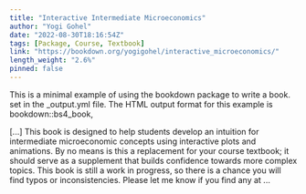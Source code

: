 ```yaml
---
title: "Interactive Intermediate Microeconomics"
author: "Yogi Gohel"
date: "2022-08-30T18:16:54Z"
tags: [Package, Course, Textbook]
link: "https://bookdown.org/yogigohel/interactive_microeconomics/"
length_weight: "2.6%"
pinned: false
---
```


<p>This is a minimal example of using the bookdown package to write a book.
set in the _output.yml file.
The HTML output format for this example is bookdown::bs4_book,</p> [...] This book is designed to help students develop an intuition for intermediate microeconomic concepts using interactive plots and animations. By no means is this a replacement for your course textbook; it should serve as a supplement that builds confidence towards more complex topics. This book is still a work in progress, so there is a chance you will find typos or inconsistencies. Please let me know if you find any at ...
